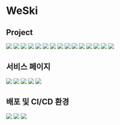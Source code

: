 # WeSki

## Project
<img src="https://user-images.githubusercontent.com/107156650/230765700-67652922-885e-4cac-8771-576eb9d0c967.jpg">
<img src="https://user-images.githubusercontent.com/107156650/230765670-e3e162fd-5e8b-4db3-a989-150e05d7e9fb.jpg">
<img src="https://user-images.githubusercontent.com/107156650/230765672-aeb7066b-ce9c-400a-b730-c14145611041.jpg">
<img src="https://user-images.githubusercontent.com/107156650/230765673-5c0ef42c-1763-47bf-b468-ebe9a5b7a671.jpg">
<img src="https://user-images.githubusercontent.com/107156650/230765674-c310694a-d851-43ea-9d5b-220f14e2b4bf.jpg">
<img src="https://user-images.githubusercontent.com/107156650/230765677-c7d37694-d763-4aa6-8439-823c43df1a3f.jpg">
<img src="https://user-images.githubusercontent.com/107156650/230765678-17225832-6220-4d46-aaa2-5525a3159da5.jpg">
<img src="https://user-images.githubusercontent.com/107156650/230765679-68142e5a-ccc7-4259-bb56-0c5196578d31.jpg">
<img src="https://user-images.githubusercontent.com/107156650/230765680-bd7e3133-f539-41d3-80b4-b375baecfb6e.jpg">
<img src="https://user-images.githubusercontent.com/107156650/230765681-860a34ca-1e72-4f77-bc6b-02e712e72f3b.jpg">
<img src="https://user-images.githubusercontent.com/107156650/230765682-28a56676-318c-4057-b445-086b3d5a19c1.jpg">
<img src="https://user-images.githubusercontent.com/107156650/230765683-4fa619d9-3b7f-4a53-b67d-2fca082f7bf1.jpg">
<img src="https://user-images.githubusercontent.com/107156650/230765684-64ed3480-ad6b-4ec8-894f-57aaa888a487.jpg">
<img src="https://user-images.githubusercontent.com/107156650/230765686-2ea4bc6d-0f57-4e2a-9a71-29ea4129dec6.jpg">
<img src="https://user-images.githubusercontent.com/107156650/230765687-e203ec0b-58e5-492c-b4df-4c6823a5ad9a.jp">

## 서비스 페이지
<img src="https://user-images.githubusercontent.com/107156650/230765689-93bd96b4-76fa-47a8-934e-2ed5f7a740d4.jpg">
<img src="https://user-images.githubusercontent.com/107156650/230765690-a12cd137-1147-4bdf-a051-a8a71c2417ed.jpg">
<img src="https://user-images.githubusercontent.com/107156650/230765692-c516bf67-1d67-45ec-8a84-306f0e1e604a.jpg">
<img src="https://user-images.githubusercontent.com/107156650/230765694-bda907c6-1339-4dec-8528-85420bc9cf9b.jpg">
<img src="https://user-images.githubusercontent.com/107156650/230765696-75e3e7e3-1389-46ef-b1c3-78f741190f69.jpg">

## 배포 및 CI/CD 환경 
<img src="https://user-images.githubusercontent.com/107156650/230765697-33a6ac7f-101f-475c-b022-d9a87ae1079e.jpg">
<img src="https://user-images.githubusercontent.com/107156650/230765698-ca2f2288-5198-4897-b094-abfcd53d3743.jpg">
<img src="https://user-images.githubusercontent.com/107156650/230765699-9b32fe44-58b2-44ff-a1d6-a3ea1c37044f.jpg">
